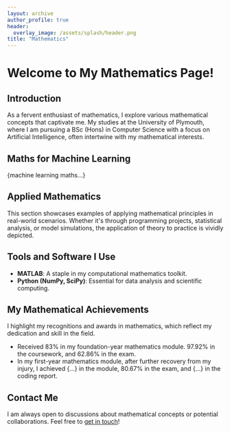 ```yaml
---
layout: archive
author_profile: true
header:
  overlay_image: /assets/splash/header.png
title: "Mathematics"
---
```

# Welcome to My Mathematics Page!

## Introduction

As a fervent enthusiast of mathematics, I explore various mathematical concepts that captivate me. My studies at the University of Plymouth, where I am pursuing a BSc (Hons) in Computer Science with a focus on Artificial Intelligence, often intertwine with my mathematical interests.

## Maths for Machine Learning

{machine learning maths...}

## Applied Mathematics

This section showcases examples of applying mathematical principles in real-world scenarios. Whether it's through programming projects, statistical analysis, or model simulations, the application of theory to practice is vividly depicted.

## Tools and Software I Use

- **MATLAB**: A staple in my computational mathematics toolkit.
- **Python (NumPy, SciPy)**: Essential for data analysis and scientific computing.

## My Mathematical Achievements

I highlight my recognitions and awards in mathematics, which reflect my dedication and skill in the field.

- Received 83% in my foundation-year mathematics module. 97.92% in the coursework, and 62.86% in the exam.
- In my first-year mathematics module, after further recovery from my injury, I achieved {...} in the module, 80.67% in the exam, and {...} in the coding report.

<!--## Recent Blog Posts

Stay updated with my latest thoughts and explorations in mathematics:

- [Math in Machine Learning](/posts/math-in-ml)
-->
## Contact Me

I am always open to discussions about mathematical concepts or potential collaborations. Feel free to [get in touch](mailto:email@example.com)!
